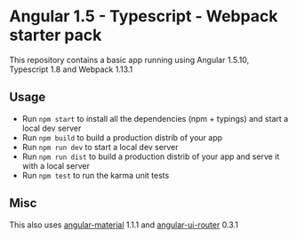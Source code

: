 Angular 1.5 - Typescript - Webpack starter pack
===============================================

This repository contains a basic app running using Angular 1.5.10, Typescript 1.8 and Webpack 1.13.1

## Usage

* Run `npm start` to install all the dependencies (npm + typings) and start a local dev server
* Run `npm build` to build a production distrib of your app
* Run `npm run dev` to start a local dev server
* Run `npm run dist` to build a production distrib of your app and serve it with a local server
* Run `npm test` to run the karma unit tests

## Misc

This also uses [angular-material](https://github.com/angular/material) 1.1.1 and [angular-ui-router](https://github.com/angular-ui/ui-router) 0.3.1